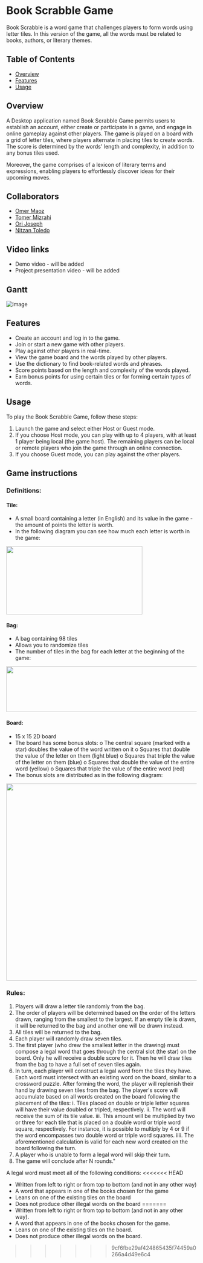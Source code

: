 # Book Scrabble Game

Book Scrabble is a word game that challenges players to form words using letter tiles.
In this version of the game, all the words must be related to books, authors, or literary themes.

## Table of Contents
- [Overview](Overview.md)
- [Features](Features.md)
- [Usage](Usage.md)

## Overview
A Desktop application named Book Scrabble Game permits users to establish an account, either create or participate in a game, and engage in online gameplay against other players. The game is played on a board with a grid of letter tiles, where players alternate in placing tiles to create words. The score is determined by the words' length and complexity, in addition to any bonus tiles used.

Moreover, the game comprises of a lexicon of literary terms and expressions, enabling players to effortlessly discover ideas for their upcoming moves.

## Collaborators
* [Omer Maoz](https://github.com/Omerone)
* [Tomer Mizrahi](https://github.com/TomerMiz10)
* [Ori Joseph](https://github.com/josephori)
* [Nitzan Toledo](https://github.com/nitzanto)

## Video links
 * Demo video - will be added
 * Project presentation video - will be added

## Gantt

![image](https://github.com/omerone/BookScrabble-final/blob/b5e6c3d29453609e9c80ef96503630f3cc3388cd/src%20files/Gantt.jpg)


## Features
* Create an account and log in to the game.
* Join or start a new game with other players.
* Play against other players in real-time.
* View the game board and the words played by other players.
* Use the dictionary to find book-related words and phrases.
* Score points based on the length and complexity of the words played.
* Earn bonus points for using certain tiles or for forming certain types of words.


## Usage
To play the Book Scrabble Game, follow these steps:
1. Launch the game and select either Host or Guest mode.
2. If you choose Host mode, you can play with up to 4 players, with at least 1 player being local (the game host). The remaining players can be local or remote players who join the game through an online connection.
3. If you choose Guest mode, you can play against the other players.

## Game instructions

### Definitions:
#### Tile:
* A small board containing a letter (in English) and its value in the game - the amount of points the letter is worth.
* In the following diagram you can see how much each letter is worth in the game:
<img src="https://user-images.githubusercontent.com/118439273/229486188-1f5ab09f-8f78-4e12-b2d1-8aea60616c7c.png" width="360" height="180" />

#### Bag:
* A bag containing 98 tiles 
* Allows you to randomize tiles
* The number of tiles in the bag for each letter at the beginning of the game:
<img src="https://user-images.githubusercontent.com/118439273/229486334-5985074d-ffa1-4366-bc21-8acfd1d4445d.png" width="1080" height="120" />

#### Board:
* 15 x 15 2D board
* The board has some bonus slots:
o The central square (marked with a star) doubles the value of the word written on it
o Squares that double the value of the letter on them (light blue)
o Squares that triple the value of the letter on them (blue)
o Squares that double the value of the entire word (yellow)
o Squares that triple the value of the entire word (red)
* The bonus slots are distributed as in the following diagram:
<img src="https://user-images.githubusercontent.com/118439273/229484247-4854a0a0-7e4f-4f2d-9e87-60fadd52d077.png" width="520" height="520" />



### Rules:
1. Players will draw a letter tile randomly from the bag.
2. The order of players will be determined based on the order of the letters drawn, ranging from the smallest to the largest. If an empty tile is drawn, it will be returned to the bag and another one will be drawn instead.
3. All tiles will be returned to the bag.
4. Each player will randomly draw seven tiles.
5. The first player (who drew the smallest letter in the drawing) must compose a legal word that goes through the central slot (the star) on the board. Only he will receive a double score for it. Then he will draw tiles from the bag to have a full set of seven tiles again.
6. In turn, each player will construct a legal word from the tiles they have. Each word must intersect with an existing word on the board, similar to a crossword puzzle. After forming the word, the player will replenish their hand by drawing seven tiles from the bag. The player's score will accumulate based on all words created on the board following the placement of the tiles:
i. Tiles placed on double or triple letter squares will have their value doubled or tripled, respectively.
ii. The word will receive the sum of its tile value.
iii. This amount will be multiplied by two or three for each tile that is placed on a double word or triple word square, respectively. For instance, it is possible to multiply by 4 or 9 if the word encompasses two double word or triple word squares.
iiii. The aforementioned calculation is valid for each new word created on the board following the turn.
7. A player who is unable to form a legal word will skip their turn.
8. The game will conclude after N rounds."



A legal word must meet all of the following conditions:
<<<<<<< HEAD
* Written from left to right or from top to bottom (and not in any other way)
* A word that appears in one of the books chosen for the game
* Leans on one of the existing tiles on the board
* Does not produce other illegal words on the board
=======
* Written from left to right or from top to bottom (and not in any other way).
* A word that appears in one of the books chosen for the game.
* Leans on one of the existing tiles on the board.
* Does not produce other illegal words on the board.
>>>>>>> 9cf6fbe29af424865435f74459a0266a4d49e6c4


